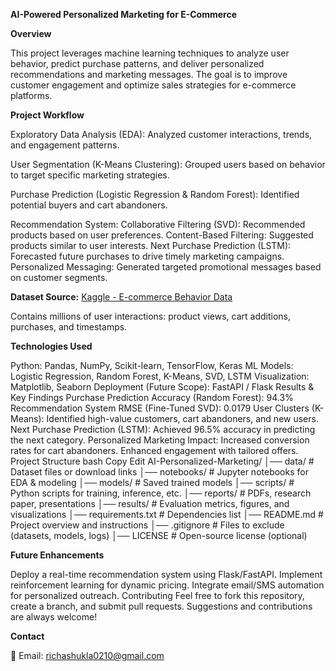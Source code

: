 **AI-Powered Personalized Marketing for E-Commerce**


**Overview**

This project leverages machine learning techniques to analyze user behavior, predict purchase patterns, and deliver personalized recommendations and marketing messages. The goal is to improve customer engagement and optimize sales strategies for e-commerce platforms.

**Project Workflow**

Exploratory Data Analysis (EDA): Analyzed customer interactions, trends, and engagement patterns.

User Segmentation (K-Means Clustering): Grouped users based on behavior to target specific marketing strategies.

Purchase Prediction (Logistic Regression & Random Forest): Identified potential buyers and cart abandoners.

Recommendation System:
Collaborative Filtering (SVD): Recommended products based on user preferences.
Content-Based Filtering: Suggested products similar to user interests.
Next Purchase Prediction (LSTM): Forecasted future purchases to drive timely marketing campaigns.
Personalized Messaging: Generated targeted promotional messages based on customer segments.

**Dataset Source:** [Kaggle - E-commerce Behavior Data](https://www.kaggle.com/datasets/mkechinov/ecommerce-behavior-data-from-multi-category-store)

Contains millions of user interactions: product views, cart additions, purchases, and timestamps.

**Technologies Used**

Python: Pandas, NumPy, Scikit-learn, TensorFlow, Keras
ML Models: Logistic Regression, Random Forest, K-Means, SVD, LSTM
Visualization: Matplotlib, Seaborn
Deployment (Future Scope): FastAPI / Flask
Results & Key Findings
Purchase Prediction Accuracy (Random Forest): 94.3%
Recommendation System RMSE (Fine-Tuned SVD): 0.0179
User Clusters (K-Means): Identified high-value customers, cart abandoners, and new users.
Next Purchase Prediction (LSTM): Achieved 96.5% accuracy in predicting the next category.
Personalized Marketing Impact:
Increased conversion rates for cart abandoners.
Enhanced engagement with tailored offers.
Project Structure
bash
Copy
Edit
AI-Personalized-Marketing/
│── data/                  # Dataset files or download links
│── notebooks/             # Jupyter notebooks for EDA & modeling
│── models/                # Saved trained models
│── scripts/               # Python scripts for training, inference, etc.
│── reports/               # PDFs, research paper, presentations
│── results/               # Evaluation metrics, figures, and visualizations
│── requirements.txt       # Dependencies list
│── README.md              # Project overview and instructions
│── .gitignore             # Files to exclude (datasets, models, logs)
│── LICENSE                # Open-source license (optional)

**Future Enhancements**

Deploy a real-time recommendation system using Flask/FastAPI.
Implement reinforcement learning for dynamic pricing.
Integrate email/SMS automation for personalized outreach.
Contributing
Feel free to fork this repository, create a branch, and submit pull requests. Suggestions and contributions are always welcome!

**Contact**

📧 Email: richashukla0210@gmail.com


